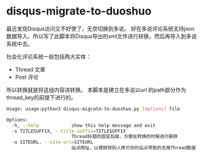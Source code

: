 # disqus-migrate-to-duoshuo
最近发现Disqus访问又不好使了，无奈切换到多说。
好在多说评论系统支持json数据导入。所以写了此脚本将Disqus导出的xml文件进行转换，然后再导入到多说系统中去。

社会化评论系统一般包括两大实体：
- Thread 文章
- Post 评论

所以转换就是将这组内容进转换。 本脚本是建立在多说以url 的path部分作为thread_key的前提下进行的。

```bash
Usage: usage:python3 disqus-migrate-to-duoshuo.py [options] file

Options:
  -h, --help            show this help message and exit
  -s TITLESUFFIX, --title-suffix=TITLESUFFIX
                        Thread标题的固定后缀，方便在转换的时候进行删除
  -u SITEURL, --site-url=SITEURL
                        站点网址，以便排除别人拷贝你的站点导致的无用Thread数据
```
